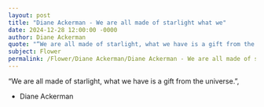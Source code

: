 ```yaml
---
layout: post
title: "Diane Ackerman - We are all made of starlight what we"
date: 2024-12-28 12:00:00 -0000
author: Diane Ackerman
quote: "“We are all made of starlight, what we have is a gift from the universe.”,"
subject: Flower
permalink: /Flower/Diane Ackerman/Diane Ackerman - We are all made of starlight what we
---
```


“We are all made of starlight, what we have is a gift from the universe.”,

- Diane Ackerman
